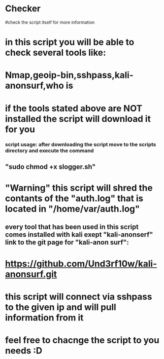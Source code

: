 # Checker
#check the script itself for more information
# in this script you will be able to check several tools like:
# Nmap,geoip-bin,sshpass,kali-anonsurf,who is
# if the tools stated above are NOT installed the script will download it for you
### script usage: after downloading the script move to the scripts directory and execute the command 
## "sudo chmod +x slogger.sh"
# "Warning" this script will shred the contants of the "auth.log" that is located in "/home/var/auth.log"
## every tool that has been used in this script comes installed with kali exept "kali-anonserf" link to the git page for "kali-anon surf":
# https://github.com/Und3rf10w/kali-anonsurf.git
# this script will connect via sshpass to the given ip and will pull information from it
# feel free to chacnge the script to you needs :D
